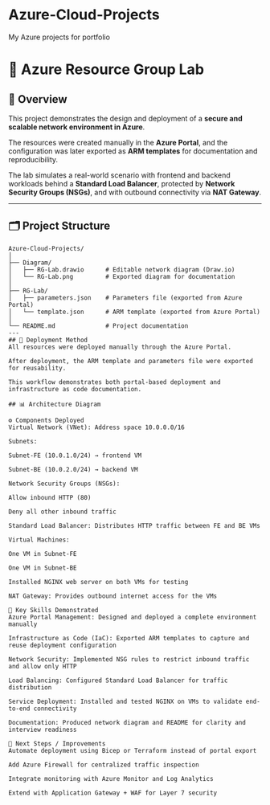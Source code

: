 # Azure-Cloud-Projects
My Azure projects for portfolio

# 📘 Azure Resource Group Lab

## 📌 Overview
This project demonstrates the design and deployment of a **secure and scalable network environment in Azure**.

The resources were created manually in the **Azure Portal**, and the configuration was later exported as **ARM templates** for documentation and reproducibility.

The lab simulates a real-world scenario with frontend and backend workloads behind a **Standard Load Balancer**, protected by **Network Security Groups (NSGs)**, and with outbound connectivity via **NAT Gateway**.

---

## 🗂 Project Structure
```plaintext
Azure-Cloud-Projects/
│
├── Diagram/
│   ├── RG-Lab.drawio      # Editable network diagram (Draw.io)
│   └── RG-Lab.png         # Exported diagram for documentation
│
├── RG-Lab/
│   ├── parameters.json    # Parameters file (exported from Azure Portal)
│   └── template.json      # ARM template (exported from Azure Portal)
│
└── README.md              # Project documentation
---
## 🔧 Deployment Method
All resources were deployed manually through the Azure Portal.

After deployment, the ARM template and parameters file were exported for reusability.

This workflow demonstrates both portal-based deployment and infrastructure as code documentation.

## 📊 Architecture Diagram

⚙️ Components Deployed
Virtual Network (VNet): Address space 10.0.0.0/16

Subnets:

Subnet-FE (10.0.1.0/24) → frontend VM

Subnet-BE (10.0.2.0/24) → backend VM

Network Security Groups (NSGs):

Allow inbound HTTP (80)

Deny all other inbound traffic

Standard Load Balancer: Distributes HTTP traffic between FE and BE VMs

Virtual Machines:

One VM in Subnet-FE

One VM in Subnet-BE

Installed NGINX web server on both VMs for testing

NAT Gateway: Provides outbound internet access for the VMs

🎯 Key Skills Demonstrated
Azure Portal Management: Designed and deployed a complete environment manually

Infrastructure as Code (IaC): Exported ARM templates to capture and reuse deployment configuration

Network Security: Implemented NSG rules to restrict inbound traffic and allow only HTTP

Load Balancing: Configured Standard Load Balancer for traffic distribution

Service Deployment: Installed and tested NGINX on VMs to validate end-to-end connectivity

Documentation: Produced network diagram and README for clarity and interview readiness

🚀 Next Steps / Improvements
Automate deployment using Bicep or Terraform instead of portal export

Add Azure Firewall for centralized traffic inspection

Integrate monitoring with Azure Monitor and Log Analytics

Extend with Application Gateway + WAF for Layer 7 security